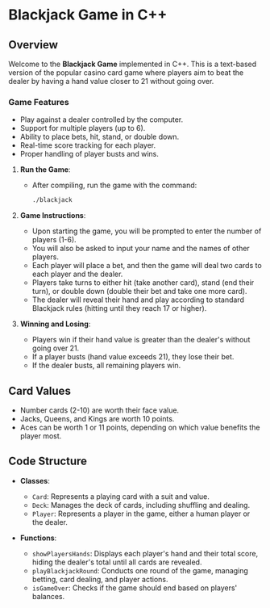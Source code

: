 # Blackjack Game in C++

## Overview
Welcome to the **Blackjack Game** implemented in C++. This is a text-based version of the popular casino card game where players aim to beat the dealer by having a hand value closer to 21 without going over. 

### Game Features
- Play against a dealer controlled by the computer.
- Support for multiple players (up to 6).
- Ability to place bets, hit, stand, or double down.
- Real-time score tracking for each player.
- Proper handling of player busts and wins.
   
1. **Run the Game**:
   - After compiling, run the game with the command:
     ```bash
     ./blackjack
     ```

2. **Game Instructions**:
   - Upon starting the game, you will be prompted to enter the number of players (1-6). 
   - You will also be asked to input your name and the names of other players.
   - Each player will place a bet, and then the game will deal two cards to each player and the dealer.
   - Players take turns to either hit (take another card), stand (end their turn), or double down (double their bet and take one more card).
   - The dealer will reveal their hand and play according to standard Blackjack rules (hitting until they reach 17 or higher).

3. **Winning and Losing**:
   - Players win if their hand value is greater than the dealer's without going over 21.
   - If a player busts (hand value exceeds 21), they lose their bet.
   - If the dealer busts, all remaining players win.

## Card Values
- Number cards (2-10) are worth their face value.
- Jacks, Queens, and Kings are worth 10 points.
- Aces can be worth 1 or 11 points, depending on which value benefits the player most.

## Code Structure
- **Classes**:
  - `Card`: Represents a playing card with a suit and value.
  - `Deck`: Manages the deck of cards, including shuffling and dealing.
  - `Player`: Represents a player in the game, either a human player or the dealer.
  
- **Functions**:
  - `showPlayersHands`: Displays each player's hand and their total score, hiding the dealer's total until all cards are revealed.
  - `playBlackjackRound`: Conducts one round of the game, managing betting, card dealing, and player actions.
  - `isGameOver`: Checks if the game should end based on players' balances.
